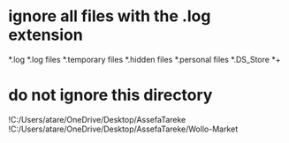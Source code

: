 # ignore all files with the .log extension
*.log
*.log files
*.temporary files
*.hidden files
*.personal files
*.DS_Store
*+


# do not ignore this directory
!C:/Users/atare/OneDrive/Desktop/AssefaTareke
!C:/Users/atare/OneDrive/Desktop/AssefaTareke/Wollo-Market

